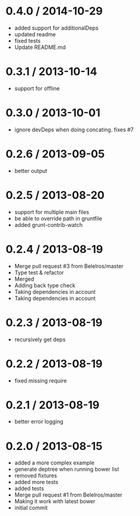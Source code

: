 
0.4.0 / 2014-10-29 
==================

  * added support for additionalDeps
  * updated readme
  * fixed tests
  * Update README.md

0.3.1 / 2013-10-14 
==================

  * support for offline

0.3.0 / 2013-10-01 
==================

  * ignore devDeps when doing concating. fixes #7

0.2.6 / 2013-09-05 
==================

  * better output

0.2.5 / 2013-08-20 
==================

  * support for multiple main files
  * be able to override path in gruntfile
  * added grunt-contrib-watch

0.2.4 / 2013-08-19 
==================

  * Merge pull request #3 from Belelros/master
  * Type test & refactor
  * Merged
  * Adding back type check
  * Taking dependencies in account
  * Taking dependencies in account

0.2.3 / 2013-08-19 
==================

  * recursively get deps

0.2.2 / 2013-08-19 
==================

  * fixed missing require

0.2.1 / 2013-08-19 
==================

  * better error logging

0.2.0 / 2013-08-15 
==================

  * added a more complex example
  * generate deptree when running bower list
  * removed fixtures
  * added more tests
  * added tests
  * Merge pull request #1 from Belelros/master
  * Making it work with latest bower
  * initial commit
